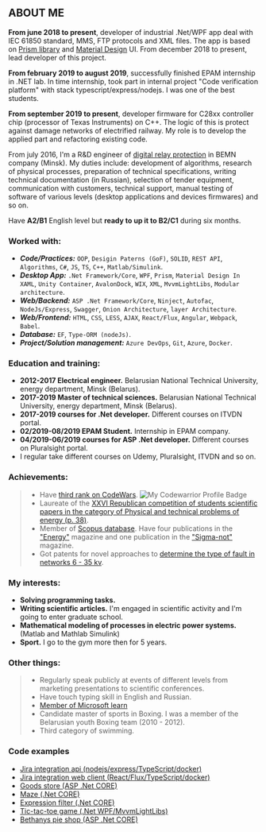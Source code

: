 ## ABOUT ME

**From june 2018 to present**, developer of industrial .Net/WPF app deal with IEC 61850 standard, MMS, FTP protocols and XML files. The app is based on [Prism library](http://prismlibrary.github.io/) and [Material Design](http://materialdesigninxaml.net/) UI. From december 2018 to present, lead developer of this project. 

**From february 2019 to august 2019**, successfully finished EPAM internship in .NET lab. In time internship, took part in internal project "Code verification platform" with stack typescript/express/nodejs. I was one of the best students.

**From september 2019 to present**, developer firmware for C28xx controller chip (processor of Texas Instruments) on C++. The logic of this is protect against damage networks of electrified railway. My role is to develop the applied part and refactoring existing code.

From july 2016, I'm a R&D engineer of [digital relay protection](https://en.wikipedia.org/wiki/Digital_protective_relay) in BEMN company (Minsk). My duties include: development of algorithms, research of physical processes, preparation of technical specifications, writing technical documentation (in Russian), selection of tender equipment, communication with customers, technical support, manual testing of software of various levels (desktop applications and devices firmwares) and so on.

Have **A2/B1** English level but **ready to up it to B2/C1** during six months.

### Worked with:
- ***Code/Practices:*** `OOP`, `Desigin Paterns (GoF)`, `SOLID`, `REST API`, `Algorithms`, `C#`, `JS`, `TS`, `C++`, `Matlab/Simulink`.
- ***Desktop App:*** `.Net Framework/Core`, `WPF`, `Prism`, `Material Design In XAML`, `Unity Container`, `AvalonDock`, `WIX`, `XML`, `MvvmLightLibs`, `Modular architecture`.
- ***Web/Backend:*** `ASP .Net Framework/Core`, `Ninject`, `Autofac`, `NodeJs/Express`, `Swagger`, `Onion Architecture`, `layer Architecture`.
- ***Web/Frontend:*** `HTML`, `CSS`, `LESS`, `AJAX`, `React/Flux`, `Angular`, `Webpack`, `Babel`.
- ***Database:*** `EF`, `Type-ORM (nodeJs)`.
- ***Project/Solution management:*** `Azure DevOps`, `Git`, `Azure`, `Docker`.


### Education and training:

- **2012-2017 Electrical engineer.** Belarusian National Technical University, energy department, Minsk (Belarus).
- **2017-2019 Master of technical sciences.** Belarusian National Technical University, energy department, Minsk (Belarus).
- **2017-2019 courses for .Net developer.** Different courses on ITVDN portal.
- **02/2019-08/2019 EPAM Student.** Internship in EPAM company.
- **04/2019-06/2019 courses for ASP .Net developer.** Different courses on Pluralsight portal. 
- I regular take different courses on Udemy, Pluralsight, ITVDN and so on.

### Achievements:

> - Have [third rank on CodeWars](https://www.codewars.com/users/VladKachenya). ![My Codewarrior Profile Badge](https://www.codewars.com/users/VladKachenya/badges/small)
> - Laureate of the [XXVI Republican competition of students scientific papers in the category of Physical and technical problems of energy (p. 38)](http://www.sws.bsu.by/%D0%A0%D0%B5%D0%B7%D1%83%D0%BB%D1%8C%D1%82%D0%B0%D1%82%D1%8B%20%D0%BF%D0%BE%20%D0%B2%D1%83%D0%B7%D0%B0%D0%BC-%D1%81%D0%B5%D0%BA%D1%86-%D0%BA%D0%B0%D1%82%D0%B5%D0%B3(%D0%B0%D0%B2%D1%82%D0%BE%D1%80%D1%8B_%D1%80%D1%83%D0%BA%D0%BE%D0%B2_%D1%80%D0%B0%D0%B1%D0%BE%D1%82%D0%B0)%D0%B4%D0%BB%D1%8F%20%D1%81%D0%B0%D0%B9%D1%82%D0%B0.pdf).
> - Member of [Scopus database](https://www.scopus.com/authid/detail.uri?authorId=57199259310). Have four publications in the ["Energy"](https://energy.bntu.by/jour/search/search) magazine and one publication in the ["Sigma-not"](http://www.sigma-not.pl/publikacja-114651-digital-filters-to-separate-the-first-and-second-harmonics-of-signals-in-microprocessor-bases-protection-of-electrical-installations-equipped-with-transformers-przeglad-elektrotechniczny-2018-7.html) magazine. 
> - Got patents for novel approaches to [determine the type of fault in networks 6 - 35 kv](https://www.eapo.org/ru/search.html?search_string=%D0%9A%D0%B0%D1%87%D0%B5%D0%BD%D1%8F).


### My interests:

- **Solving programming tasks.**
- **Writing scientific articles.** I'm engaged in scientific activity and I'm going to enter graduate school.
- **Mathematical modeling of processes in electric power systems.** (Matlab and Mathlab Simulink)
- **Sport.** I go to the gym more then for 5 years.

### Other things:

> - Regularly speak publicly at events of different levels from marketing presentations to scientific conferences.
> - Have touch typing skill in English and Russian.
> - [Member of Microsoft learn](https://techprofile.microsoft.com/en-gb/VladKachenya)
> - Candidate master of sports in Boxing. I was a member of the Belarusian youth Boxing team (2010 - 2012).
> - Third category of swimming.

### Code examples
-  [Jira integration api (nodejs/express/TypeScript/docker)](https://github.com/VladKachenya/tp-jira-integration-api)
-  [Jira integration web client (React/Flux/TypeScript/docker)](https://github.com/VladKachenya/tp-jira-integration-web)
-  [Goods store (ASP .Net CORE)](https://github.com/VladKachenya/GoodsStore.git)
-  [Maze (.Net CORE)](https://github.com/VladKachenya/Maze.git)
-  [Expression filter (.Net CORE)](https://github.com/VladKachenya/Expressions.git)
-  [Tic-tac-toe game (.Net WPF/MvvmLightLibs)](https://github.com/VladKachenya/TicTacToe)
-  [Bethanys pie shop (ASP .Net CORE)](https://github.com/VladKachenya/BethanysPieShop)
